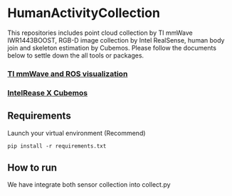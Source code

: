 # HumanActivityCollection

This repositories includes point cloud collection by TI mmWave IWR1443BOOST, RGB-D image collection by Intel RealSense, human body join and skeleton estimation by Cubemos. Please follow the documents below to settle down the all tools or packages.


### [TI mmWave and ROS visualization](https://hackmd.io/kmnOAiLEQkSf0WQ2C_sClQ)
### [IntelRease X Cubemos](https://hackmd.io/U6MzT9rPS82ut7Q6Tfsd3Q)


## Requirements
Launch your virtual environment (Recommend)
```
pip install -r requirements.txt
```

## How to run
We have integrate both sensor collection into collect.py
```

```
